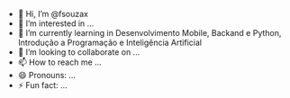 - 👋 Hi, I’m @fsouzax
- 👀 I’m interested in ...
- 🌱 I’m currently learning in Desenvolvimento Mobile, Backand e Python, Introdução a Programação e Inteligência Artificial
- 💞️ I’m looking to collaborate on ...
- 📫 How to reach me ...
- 😄 Pronouns: ...
- ⚡ Fun fact: ...

<!---
fsouzax/fsouzax is a ✨ special ✨ repository because its `README.md` (this file) appears on your GitHub profile.
You can click the Preview link to take a look at your changes.
--->
